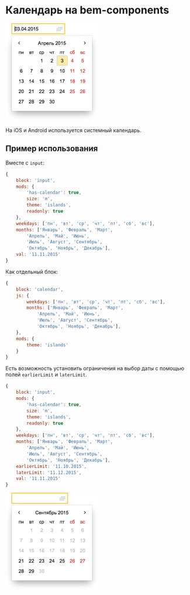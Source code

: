 # Календарь на bem-components

![calendar](preview/desktop.png)

На iOS и Android используется системный календарь.

## Пример использования

Вместе с `input`:
```js
{
    block: 'input',
    mods: {
        'has-calendar': true,
        size: 'm',
        theme: 'islands',
        readonly: true
    },
    weekdays: ['пн', 'вт', 'ср', 'чт', 'пт', 'сб', 'вс'],
    months: ['Январь', 'Февраль', 'Март',
        'Апрель', 'Май', 'Июнь',
        'Июль', 'Август', 'Сентябрь',
        'Октябрь', 'Ноябрь', 'Декабрь'],
    val: '11.11.2015'
}
```

Как отдельный блок:
```js
{
    block: 'calendar',
    js: {
        weekdays: ['пн', 'вт', 'ср', 'чт', 'пт', 'сб', 'вс'],
        months: ['Январь', 'Февраль', 'Март',
            'Апрель', 'Май', 'Июнь',
            'Июль', 'Август', 'Сентябрь',
            'Октябрь', 'Ноябрь', 'Декабрь'],
    },
    mods: {
        theme: 'islands'
    }
}
```

Есть возможность установить ограничения на выбор даты с помощью полей `earlierLimit` и `laterLimit`.
```js
{
    block: 'input',
    mods: {
        'has-calendar': true,
        size: 'm',
        theme: 'islands',
        readonly: true
    },
    weekdays: ['пн', 'вт', 'ср', 'чт', 'пт', 'сб', 'вс'],
    months: ['Январь', 'Февраль', 'Март',
        'Апрель', 'Май', 'Июнь',
        'Июль', 'Август', 'Сентябрь',
        'Октябрь', 'Ноябрь', 'Декабрь'],
    earlierLimit: '11.10.2015',
    laterLimit: '11.12.2015',
    val: '11.11.2015'
}
```
![calendar](preview/limits.png)
